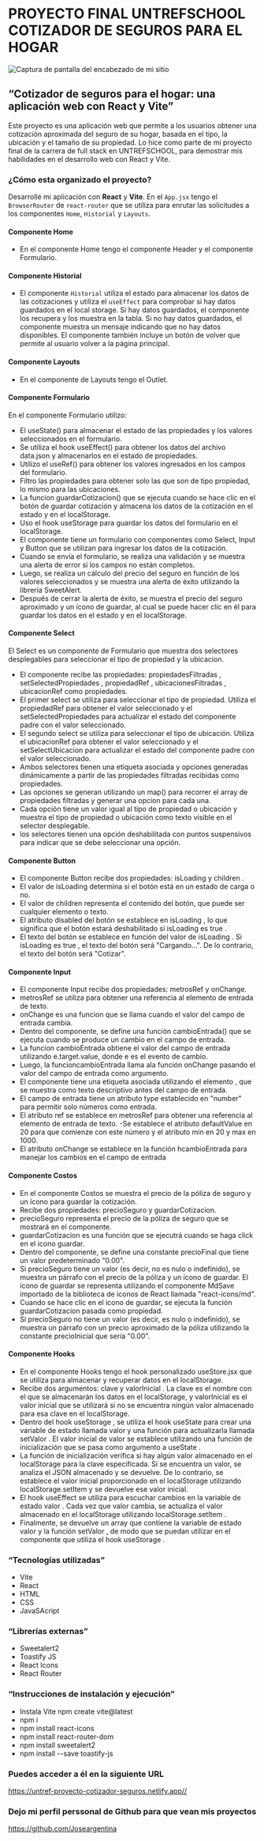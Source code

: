 # PROYECTO FINAL UNTREFSCHOOL COTIZADOR DE SEGUROS PARA EL HOGAR

![Captura de pantalla del encabezado de mi sitio](./public/assets/img/captura-sitio.jpeg)

## “Cotizador de seguros para el hogar: una aplicación web con React y Vite”

Este proyecto es una aplicación web que permite a los usuarios obtener una cotización aproximada del seguro de su hogar, basada en el tipo, la ubicación y el tamaño de su propiedad. Lo hice como parte de mi proyecto final de la carrera de full stack en UNTREFSCHOOL, para demostrar mis habilidades en el desarrollo web con React y Vite.

### ¿Cómo esta organizado el proyecto?

Desarrollé mi aplicación con **React** y **Vite**. En el `App.jsx` tengo el `BrowserRouter` de `react-router` que se utiliza para enrutar las solicitudes a los componentes `Home`, `Historial` y `Layouts`.

#### Componente Home

- En el componente Home tengo el componente Header y el componente Formulario.

#### Componente Historial

- El componente `Historial` utiliza el estado para almacenar los datos de las cotizaciones y utiliza el `useEffect` para comprobar si hay datos guardados en el local storage. Si hay datos guardados, el componente los recupera y los muestra en la tabla. Si no hay datos guardados, el componente muestra un mensaje indicando que no hay datos disponibles. El componente también incluye un botón de volver que permite al usuario volver a la página principal.

#### Componente Layouts

- En el componente de Layouts tengo el Outlet.

#### Componente Formulario

En el componente Formulario utilizo:

- El useState() para almacenar el estado de las propiedades y los valores seleccionados en el formulario.
- Se utiliza el hook useEffect() para obtener los datos del archivo data.json y almacenarlos en el estado de propiedades.
- Utilizo el useRef() para obtener los valores ingresados en los campos del formulario.
- Filtro las propiedades para obtener solo las que son de tipo propiedad, lo mismo para las ubicaciones.
- La funcion guardarCotizacion() que se ejecuta cuando se hace clic en el botón de guardar cotización y almacena los datos de la cotización en el estado y en el localStorage.
- Uso el hook useStorage para guardar los datos del formulario en el localStorage.
- El componente tiene un formulario con componentes como Select, Input y Button que se utilizan para ingresar los datos de la cotización.
- Cuando se envía el formulario, se realiza una validación y se muestra una alerta de error si los campos no están completos.
- Luego, se realiza un cálculo del precio del seguro en función de los valores seleccionados y se muestra una alerta de éxito utilizando la librería SweetAlert.
- Después de cerrar la alerta de éxito, se muestra el precio del seguro aproximado y un ícono de guardar, al cual se puede hacer clic en él para guardar los datos en el estado y en el localStorage.

#### Componente Select

El Select es un componente de Formulario que muestra dos selectores desplegables para seleccionar el tipo de propiedad y la ubicacion.

- El componente recibe las propiedades: propiedadesFiltradas , setSelectedPropiedades , propiedadRef , ubicacionesFiltradas , ubicacionRef como propiedades.
- El primer select se utiliza para seleccionar el tipo de propiedad. Utiliza el propiedadRef para obtener el valor seleccionado y el setSelectedPropiedades para actualizar el estado del componente padre con el valor seleccionado.
- El segundo select se utiliza para seleccionar el tipo de ubicación. Utiliza el ubicacionRef para obtener el valor seleccionado y el setSelectUbicacion para actualizar el estado del componente padre con el valor seleccionado.
- Ambos selectores tienen una etiqueta asociada y opciones generadas dinámicamente a partir de las propiedades filtradas recibidas como propiedades.
- Las opciones se generan utilizando un map() para recorrer el array de propiedades filtradas y generar una opcion para cada una.
- Cada opción tiene un valor igual al tipo de propiedad o ubicación y muestra el tipo de propiedad o ubicación como texto visible en el selector desplegable.
- los selectores tienen una opción deshabilitada con puntos suspensivos para indicar que se debe seleccionar una opción.

#### Componente Button

- El componente Button recibe dos propiedades: isLoading y children .
- El valor de isLoading determina si el botón está en un estado de carga o no.
- El valor de children representa el contenido del botón, que puede ser cualquier elemento o texto.
- El atributo disabled del botón se establece en isLoading , lo que significa que el botón estará deshabilitado si isLoading es true .
- El texto del botón se establece en función del valor de isLoading . Si isLoading es true , el texto del botón será "Cargando...". De lo contrario, el texto del botón será "Cotizar".

#### Componente Input

- El componente Input recibe dos propiedades: metrosRef y onChange.
- metrosRef se utiliza para obtener una referencia al elemento de entrada de texto.
- onChange es una funcion que se llama cuando el valor del campo de entrada cambia.
- Dentro del componente, se define una función cambioEntrada() que se ejecuta cuando se produce un cambio en el campo de entrada.
- La funcion cambioEntrada obtiene el valor del campo de entrada utilizando e.target.value, donde e es el evento de cambio.
- Luego, la funcioncambioEntrada llama ala función onChange pasando el valor del campo de entrada como argumento.
- El componente tiene una etiqueta asociada utilizando el elemento <label>, que se muestra como texto descriptivo antes del campo de entrada.
- El campo de entrada tiene un atributo type establecido en "number" para permitir solo números como entrada.
- El atributo ref se establece en metrosRef para obtener una referencia al elemento de entrada de texto.
  -Se establece el atributo defaultValue en 20 para que comienze con este número y el atributo min en 20 y max en 1000.
- El atributo onChange se establece en la función hcambioEntrada para manejar los cambios en el campo de entrada

#### Componente Costos

- En el componente Costos se muestra el precio de la póliza de seguro y un ícono para guardar la cotización.
- Recibe dos propiedades: precioSeguro y guardarCotizacion.
- precioSeguro representa el precio de la póliza de seguro que se mostrará en el componente.
- guardarCotizacion es una función que se ejecutrá cuando se haga click en el icono guardar.
- Dentro del componente, se define una constante precioFinal que tiene un valor predeterminado "0.00".
- Si precioSeguro tiene un valor (es decir, no es nulo o indefinido), se muestra un párrafo con el precio de la póliza y un ícono de guardar.
  El ícono de guardar se representa utilizando el componente MdSave importado de la biblioteca de iconos de React llamada "react-icons/md".
- Cuando se hace clic en el ícono de guardar, se ejecuta la función guardarCotizacion pasada como propiedad.
- Si precioSeguro no tiene un valor (es decir, es nulo o indefinido), se muestra un párrafo con un precio aproximado de la póliza utilizando la constante precioInicial que sería "0.00".

#### Componente Hooks

- En el componente Hooks tengo el hook personalizado useStore.jsx que se utiliza para almacenar y recuperar datos en el localStorage.
- Recibe dos argumentos: clave y valorInicial . La clave es el nombre con el que se almacenarán los datos en el localStorage, y valorInicial es el valor inicial que se utilizará si no se encuentra ningún valor almacenado para esa clave en el localStorage.
- Dentro del hook useStorage , se utiliza el hook useState para crear una variable de estado llamada valor y una función para actualizarla llamada setValor . El valor inicial de valor se establece utilizando una función de inicialización que se pasa como argumento a useState .
- La función de inicialización verifica si hay algún valor almacenado en el localStorage para la clave especificada. Si se encuentra un valor, se analiza el JSON almacenado y se devuelve. De lo contrario, se establece el valor inicial proporcionado en el localStorage utilizando localStorage.setItem y se devuelve ese valor inicial.
- El hook useEffect se utiliza para escuchar cambios en la variable de estado valor . Cada vez que valor cambia, se actualiza el valor almacenado en el localStorage utilizando localStorage.setItem .
- Finalmente, se devuelve un array que contiene la variable de estado valor y la función setValor , de modo que se puedan utilizar en el componente que utiliza el hook useStorage .

### “Tecnologías utilizadas”

- Vite
- React
- HTML
- CSS
- JavaSAcript

### “Librerías externas”

- Sweetalert2
- Toastify JS
- React Icons
- React Router

### “Instrucciones de instalación y ejecución”

- Instala Vite npm create vite@latest
- npm i
- npm install react-icons
- npm install react-router-dom
- npm install sweetalert2
- npm install --save toastify-js

### Puedes acceder a él en la siguiente URL

https://untref-proyecto-cotizador-seguros.netlify.app//

### Dejo mi perfil perssonal de Github para que vean mis proyectos

https://github.com/Joseargentina
